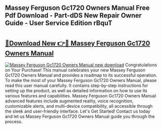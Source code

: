 ## Massey Ferguson Gc1720 Owners Manual Free Pdf Download - Part-dDS New Repair Owner Guide - User Service Edition rBquT

# <h2><a href="http://bc92275.oget.top/?id=Massey+Ferguson+Gc1720+Owners+Manual">🔗Download New 👉🔴 Massey Ferguson Gc1720 Owners Manual</a></h2>

[![Massey Ferguson Gc1720 Owners Manual new download](https://i.imgur.com/5g1atiW.png)](http://bc92275.oget.top/?id=Massey+Ferguson+Gc1720+Owners+Manual)
Congratulations on Your Purchase! This manual celebrates your new Massey Ferguson Gc1720 Owners Manual and provides a roadmap to its successful operation. To make the most of your Massey Ferguson Gc1720 Owners Manual, please read this user manual carefully. It contains step-by-step instructions for setting up the product, as well as detailed information on how to use its various features and capabilities. Massey Ferguson Gc1720 Owners Manual advanced features include augmented reality, voice recognition, customizable alerts, and multi-device compatibility, all accessible through the sleek and user-friendly interface. Let's Get Started! Contact us today and let us Massey Ferguson Gc1720 Owners Manual guide you through the process.
